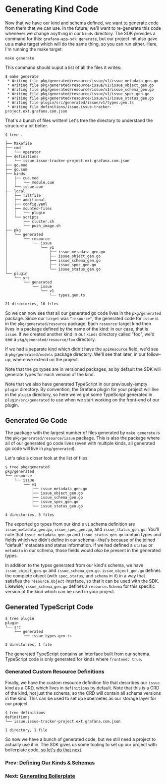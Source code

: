 # Generating Kind Code

Now that we have our kind and schema defined, we want to generate code from them that we can use. In the future, we'll want to re-generate this code whenever we change anything in our `kinds` directory. The SDK provides a command for this: `grafana-app-sdk generate`, but our project init also gave us a make target which will do the same thing, so you can run either. Here, I'm running the make target:
```shell
make generate
```
This command should ouput a list of all the files it writes:
```shell
$ make generate
 * Writing file pkg/generated/resource/issue/v1/issue_metadata_gen.go
 * Writing file pkg/generated/resource/issue/v1/issue_object_gen.go
 * Writing file pkg/generated/resource/issue/v1/issue_schema_gen.go
 * Writing file pkg/generated/resource/issue/v1/issue_spec_gen.go
 * Writing file pkg/generated/resource/issue/v1/issue_status_gen.go
 * Writing file plugin/src/generated/issue/v1/types.gen.ts
 * Writing file definitions/issue.issue-tracker-project.ext.grafana.com.json
```
That's a bunch of files written! Let's tree the directory to understand the structure a bit better.
```shell
$ tree .
.
├── Makefile
├── cmd
│   └── operator
├── definitions
│   └── issue.issue-tracker-project.ext.grafana.com.json
├── go.mod
├── go.sum
├── kinds
│   ├── cue.mod
│   │   └── module.cue
│   └── issue.cue
├── local
│   ├── Tiltfile
│   ├── additional
│   ├── config.yaml
│   ├── mounted-files
│   │   └── plugin
│   └── scripts
│       ├── cluster.sh
│       └── push_image.sh
├── pkg
│   └── generated
│       └── resource
│           └── issue
│               └── v1
│                   ├── issue_metadata_gen.go
│                   ├── issue_object_gen.go
│                   ├── issue_schema_gen.go
│                   ├── issue_spec_gen.go
│                   └── issue_status_gen.go
└── plugin
    └── src
        └── generated
            └── issue
                └── v1
                    └── types.gen.ts

21 directories, 16 files
```

So we can now see that all our generated go code lives in the `pkg/generated` package. Since our `target` was `"resource"`, the generated code for `issue` is in the `pkg/generated/resource` package. 
Each `resource`-target kind then lives in a package defined by the name of the kind: in our case, that is `issue`. If we created another kind in our `kinds` directory called "foo", we'd see a `pkg/generated/resource/foo` directory.

If we had a separate kind which didn't have the `apiResource` field, we'd see a `pkg/generated/models` package directory. We'll see that later, in our follow-up, where we extend on the project.

Note that the go types are in versioned packages, as by default the SDK will generate types for each version of the kind.

Note that we also have generated TypeScript in our previously-empty `plugin` directory. By convention, the Grafana plugin for your project will live in the `plugin` directory, so here we've got some TypeScript generated in `plugin/src/generated` to use when we start working on the front-end of our plugin.

## Generated Go Code

The package with the largest number of files generated by `make generate` is the `pkg/generated/resource/issue` package. 
This is also the package where all of our generated go code lives (even with multiple kinds, all generated go code will live in `pkg/generated`). 

Let's take a closer look at the list of files:
```shell
$ tree pkg/generated
pkg/generated
└── resource
    └── issue
        └── v1
            ├── issue_metadata_gen.go
            ├── issue_object_gen.go
            ├── issue_schema_gen.go
            ├── issue_spec_gen.go
            └── issue_status_gen.go

4 directories, 5 files
```

The exported go types from our kind's `v1` schema definition are `issue_metadata_gen.go`, `issue_spec_gen.go`, and `issue_status_gen.go`. You'll note that `issue_metadata_gen.go` and `issue_status_gen.go` contain types and fields which we didn't define in our schema--that's because of the joined "default" metadata and status information. If we had defined a `status` or `metadata` in our schema, those fields would _also_ be present in the generated types.

In addition to the types generated from our kind's schema, we have `issue_object_gen.go` and `issue_schema_gen.go`. `issue_object_gen.go` defines the complete object (with `spec`, `status`, and `schema` in it) in a way that satisfies the `resource.Object` interface, so that it can be used with the SDK. Likewise, `issue_schema_gen.go` defines a `resource.Schema` for this specific version of the kind which can be used in your project.

## Generated TypeScript Code

```shell
$ tree plugin
plugin
└── src
    └── generated
        └── issue_types.gen.ts

3 directories, 1 file
```

The generated TypeScript contains an interface built from our schema. TypeScript code is only generated for kinds where `frontend: true`.

### Generated Custom Resource Definitions

Finally, we have the custom resource definition file that describes our `issue` kind as a CRD, which lives in `definitions` by default. 
Note that this is a CRD of the kind, not just the schema, so the CRD will contain all schema versions in the kind. 
This can be used to set up kubernetes as our storage layer for our project.

```shell
$ tree definitions
definitions
└── issue.issue-tracker-project.ext.grafana.com.json

1 directory, 1 file
```

So now we have a bunch of generated code, but we still need a project to actually use it in. 
The SDK gives us some tooling to set up our project with boilerplate code, [so let's do that next](04-boilerplate.md).

### Prev: [Defining Our Kinds & Schemas](02-defining-our-kinds.md)
### Next: [Generating Boilerplate](04-boilerplate.md)